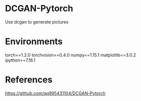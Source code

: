 # DCGAN-Pytorch
Use dcgan to generate pictures

# Environments
torch==1.2.0
torchvision==0.4.0
numpy==1.15.1
matplotlib==3.0.2
ipython==7.16.1

# References

https://github.com/qq995431104/DCGAN-Pytorch

